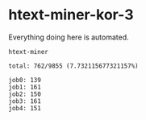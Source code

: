 # htext-miner-kor-3

Everything doing here is automated.

```
htext-miner

total: 762/9855 (7.732115677321157%)

job0: 139
job1: 161
job2: 150
job3: 161
job4: 151
```